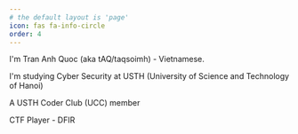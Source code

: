 ```yaml
---
# the default layout is 'page'
icon: fas fa-info-circle
order: 4
---
```


I'm Tran Anh Quoc (aka tAQ/taqsoimh) - Vietnamese.

I'm studying Cyber Security at USTH (University of Science and Technology of Hanoi)

A USTH Coder Club (UCC) member

CTF Player - DFIR
